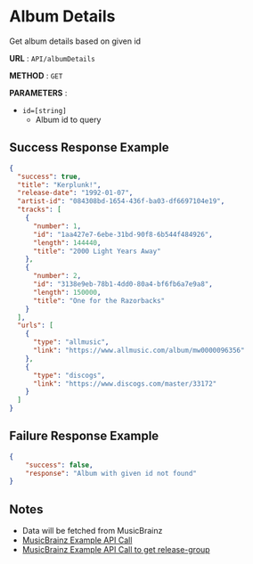# Album Details
Get album details based on given id

**URL** : `API/albumDetails`

**METHOD** : `GET`

**PARAMETERS** :
* `id=[string]`
	* Album id to query

## Success Response Example
```json
{
  "success": true,
  "title": "Kerplunk!",
  "release-date": "1992-01-07",
  "artist-id": "084308bd-1654-436f-ba03-df6697104e19",
  "tracks": [
    {
      "number": 1,
      "id": "1aa427e7-6ebe-31bd-90f8-6b544f484926",
      "length": 144440,
      "title": "2000 Light Years Away"
    },
    {
      "number": 2,
      "id": "3138e9eb-78b1-4dd0-80a4-bf6fb6a7e9a8",
      "length": 150000,
      "title": "One for the Razorbacks"
    }
  ],
  "urls": [
    {
      "type": "allmusic",
      "link": "https://www.allmusic.com/album/mw0000096356"
    },
    {
      "type": "discogs",
      "link": "https://www.discogs.com/master/33172"
    }
  ]
}
```

## Failure Response Example
```json
{
	"success": false,
	"response": "Album with given id not found"
}
```

## Notes 
* Data will be fetched from MusicBrainz
* [MusicBrainz Example API Call](https://musicbrainz.org/ws/2/release/fd3c6333-9e3e-4360-aff7-05c0512e8b38?fmt=json&inc=release-groups%20recordings%20artists)
* [MusicBrainz Example API Call to get release-group](https://musicbrainz.org/ws/2/release-group/a0603694-2422-3a40-b946-d0bcea5e8254?fmt=json&inc=url-rels)
